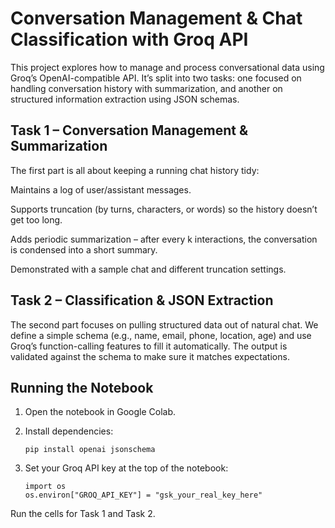 # Conversation Management & Chat Classification with Groq API

This project explores how to manage and process conversational data using Groq’s OpenAI-compatible API.
It’s split into two tasks: one focused on handling conversation history with summarization, and another on structured information extraction using JSON schemas.

## Task 1 – Conversation Management & Summarization

The first part is all about keeping a running chat history tidy:

Maintains a log of user/assistant messages.

Supports truncation (by turns, characters, or words) so the history doesn’t get too long.

Adds periodic summarization – after every k interactions, the conversation is condensed into a short summary.

Demonstrated with a sample chat and different truncation settings.

## Task 2 – Classification & JSON Extraction

The second part focuses on pulling structured data out of natural chat.
We define a simple schema (e.g., name, email, phone, location, age) and use Groq’s function-calling features to fill it automatically.
The output is validated against the schema to make sure it matches expectations.


## Running the Notebook

1. Open the notebook in Google Colab.
2. Install dependencies:

       pip install openai jsonschema

3. Set your Groq API key at the top of the notebook:

       import os
       os.environ["GROQ_API_KEY"] = "gsk_your_real_key_here"


Run the cells for Task 1 and Task 2.
